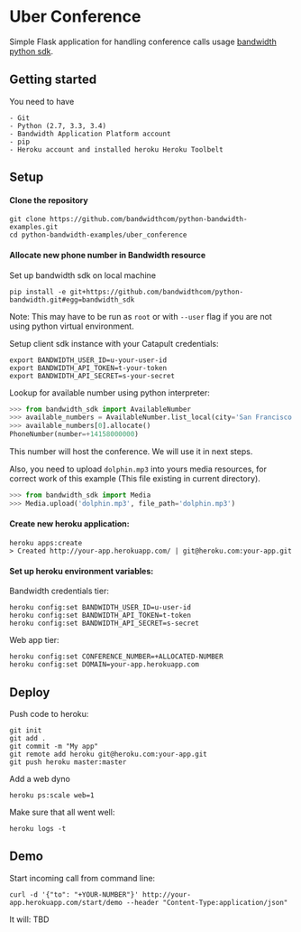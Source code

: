 # Uber Conference

Simple Flask application for handling conference calls usage  [bandwidth python sdk](https://github.com/bandwidthcom/python-bandwidth).


## Getting started
You need to have

    - Git
    - Python (2.7, 3.3, 3.4)
    - Bandwidth Application Platform account
    - pip
    - Heroku account and installed heroku Heroku Toolbelt


## Setup

#### Clone the repository

```console
git clone https://github.com/bandwidthcom/python-bandwidth-examples.git
cd python-bandwidth-examples/uber_conference
```
#### Allocate new phone number in Bandwidth resource

Set up bandwidth sdk on local machine
```console
pip install -e git+https://github.com/bandwidthcom/python-bandwidth.git#egg=bandwidth_sdk
```
Note: This may have to be run as `root` or with `--user` flag if you are not using python virtual environment.


Setup client sdk instance with your Catapult credentials:
```console
export BANDWIDTH_USER_ID=u-your-user-id
export BANDWIDTH_API_TOKEN=t-your-token
export BANDWIDTH_API_SECRET=s-your-secret
```
Lookup for available number using python interpreter:
```python
>>> from bandwidth_sdk import AvailableNumber
>>> available_numbers = AvailableNumber.list_local(city='San Francisco', state='CA')
>>> available_numbers[0].allocate()
PhoneNumber(number=+14158000000)
```
This number will host the conference. We will use it in next steps.

Also, you need to upload `dolphin.mp3` into yours media resources, for correct work of this example (This file existing in current directory).
```python
>>> from bandwidth_sdk import Media
>>> Media.upload('dolphin.mp3', file_path='dolphin.mp3')
```

#### Create new heroku application:
```console
heroku apps:create
> Created http://your-app.herokuapp.com/ | git@heroku.com:your-app.git
```
#### Set up heroku environment variables:

Bandwidth credentials tier:
```console
heroku config:set BANDWIDTH_USER_ID=u-user-id
heroku config:set BANDWIDTH_API_TOKEN=t-token
heroku config:set BANDWIDTH_API_SECRET=s-secret
```
Web app tier:
```console
heroku config:set CONFERENCE_NUMBER=+ALLOCATED-NUMBER
heroku config:set DOMAIN=your-app.herokuapp.com
```
##  Deploy

Push code to heroku:
```console
git init
git add .
git commit -m "My app"
git remote add heroku git@heroku.com:your-app.git
git push heroku master:master
```

Add a web dyno
```console
heroku ps:scale web=1
```

Make sure that all went well:
```console
heroku logs -t
```

## Demo

Start incoming call from command line:
```console
curl -d '{"to": "+YOUR-NUMBER"}' http://your-app.herokuapp.com/start/demo --header "Content-Type:application/json"
```

It will:
    TBD